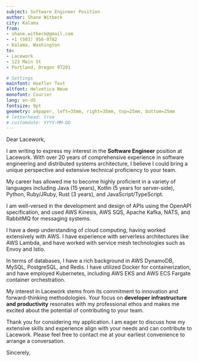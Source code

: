 ```yaml
---
subject: Software Engineer Position
author: Shane Witbeck
city: Kalama
from:
- shane.witbeck@gmail.com
- +1 (503) 956-0782
- Kalama, Washington
to:
- Lacework
- 123 Main St
- Portland, Oregon 97201

# Settings
mainfont: Hoefler Text
altfont: Helvetica Neue
monofont: Courier
lang: en-US
fontsize: 9pt
geometry: a4paper, left=35mm, right=35mm, top=25mm, bottom=25mm
# letterhead: true
# customdate: YYYY-MM-DD
---
```


Dear Lacework,

I am writing to express my interest in the **Software Engineer** position at Lacework. With over 20 years of comprehensive experience in software engineering and distributed systems architecture, I believe I could bring a unique perspective and extensive technical proficiency to your team.

My career has allowed me to become highly proficient in a variety of languages including Java (15 years), Kotlin (5 years for server-side), Python, Ruby/JRuby, Rust (3 years), and JavaScript/TypeScript. 

I am well-versed in the development and design of APIs using the OpenAPI specification, and used AWS Kinesis, AWS SQS, Apache Kafka, NATS, and RabbitMQ for messaging systems. 

I have a deep understanding of cloud computing, having worked extensively with AWS. I have experience with serverless architectures like AWS Lambda, and have worked with service mesh technologies such as Envoy and Istio.

In terms of databases, I have a rich background in AWS DynamoDB, MySQL, PostgreSQL, and Redis. I have utilized Docker for containerization, and have employed Kubernetes, including AWS EKS and AWS ECS Fargate container orchestration. 

My interest in Lacework stems from its commitment to innovation and forward-thinking methodologies. Your focus on **developer infrastructure and productivity** resonates with my professional ethos and makes me excited about the potential of contributing to your team.

Thank you for considering my application. I am eager to discuss how my extensive skills and experience align with your needs and can contribute to Lacework. Please feel free to contact me at your earliest convenience to arrange a conversation.

Sincerely,